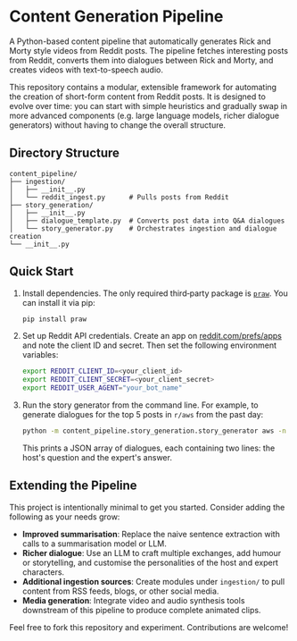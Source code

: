 # Content Generation Pipeline

A Python-based content pipeline that automatically generates Rick and Morty style videos from Reddit posts. The pipeline fetches interesting posts from Reddit, converts them into dialogues between Rick and Morty, and creates videos with text-to-speech audio.

This repository contains a modular, extensible framework for automating the creation of short-form content from Reddit posts. It is designed to evolve over time: you can start with simple heuristics and gradually swap in more advanced components (e.g. large language models, richer dialogue generators) without having to change the overall structure.

## Directory Structure

```
content_pipeline/
├── ingestion/
│   ├── __init__.py
│   └── reddit_ingest.py      # Pulls posts from Reddit
├── story_generation/
│   ├── __init__.py
│   ├── dialogue_template.py  # Converts post data into Q&A dialogues
│   └── story_generator.py    # Orchestrates ingestion and dialogue creation
└── __init__.py
```

## Quick Start

1. Install dependencies.  The only required third‑party package is
   [`praw`](https://praw.readthedocs.io/).  You can install it via pip:

   ```bash
   pip install praw
   ```

2. Set up Reddit API credentials.  Create an app on
   [reddit.com/prefs/apps](https://www.reddit.com/prefs/apps) and note
   the client ID and secret.  Then set the following environment
   variables:

   ```bash
   export REDDIT_CLIENT_ID=<your_client_id>
   export REDDIT_CLIENT_SECRET=<your_client_secret>
   export REDDIT_USER_AGENT="your_bot_name"
   ```

3. Run the story generator from the command line.  For example, to
   generate dialogues for the top 5 posts in `r/aws` from the past day:

   ```bash
   python -m content_pipeline.story_generation.story_generator aws -n 5 -s top -t day
   ```

   This prints a JSON array of dialogues, each containing two lines:
   the host's question and the expert's answer.

## Extending the Pipeline

This project is intentionally minimal to get you started.  Consider
adding the following as your needs grow:

* **Improved summarisation**: Replace the naive sentence extraction with
  calls to a summarisation model or LLM.
* **Richer dialogue**: Use an LLM to craft multiple exchanges, add
  humour or storytelling, and customise the personalities of the host
  and expert characters.
* **Additional ingestion sources**: Create modules under `ingestion/`
  to pull content from RSS feeds, blogs, or other social media.
* **Media generation**: Integrate video and audio synthesis tools
  downstream of this pipeline to produce complete animated clips.

Feel free to fork this repository and experiment.  Contributions are
welcome!